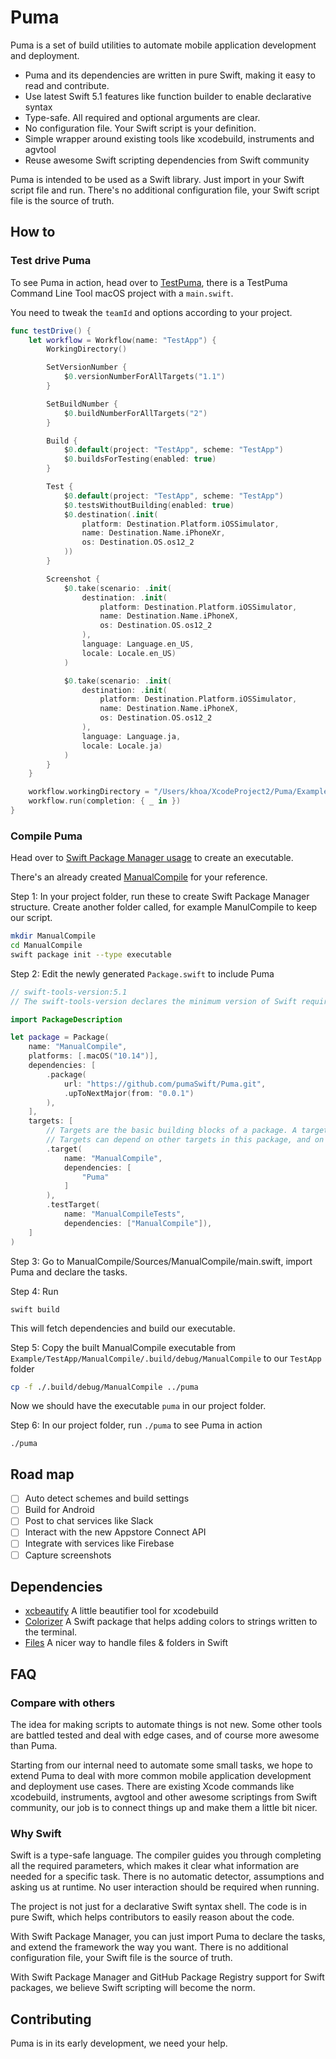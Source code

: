 # Puma

Puma is a set of build utilities to automate mobile application development and deployment.

- Puma and its dependencies are written in pure Swift, making it easy to read and contribute.
- Use latest Swift 5.1 features like function builder to enable declarative syntax
- Type-safe. All required and optional arguments are clear.
- No configuration file. Your Swift script is your definition.
- Simple wrapper around existing tools like xcodebuild, instruments and agvtool
- Reuse awesome Swift scripting dependencies from Swift community

Puma is intended to be used as a Swift library. Just import in your Swift script file and run. There's no additional configuration file, your Swift script file is the source of truth. 

## How to

### Test drive Puma

To see Puma in action, head over to [TestPuma](https://github.com/pumaswift/Puma/tree/develop/Example/TestPuma), there is a TestPuma Command Line Tool macOS project with a `main.swift`.

You need to tweak the `teamId` and options according to your project.

```swift
func testDrive() {
    let workflow = Workflow(name: "TestApp") {
        WorkingDirectory()

        SetVersionNumber {
            $0.versionNumberForAllTargets("1.1")
        }

        SetBuildNumber {
            $0.buildNumberForAllTargets("2")
        }

        Build {
            $0.default(project: "TestApp", scheme: "TestApp")
            $0.buildsForTesting(enabled: true)
        }

        Test {
            $0.default(project: "TestApp", scheme: "TestApp")
            $0.testsWithoutBuilding(enabled: true)
            $0.destination(.init(
                platform: Destination.Platform.iOSSimulator,
                name: Destination.Name.iPhoneXr,
                os: Destination.OS.os12_2
            ))
        }

        Screenshot {
            $0.take(scenario: .init(
                destination: .init(
                    platform: Destination.Platform.iOSSimulator,
                    name: Destination.Name.iPhoneX,
                    os: Destination.OS.os12_2
                ),
                language: Language.en_US,
                locale: Locale.en_US)
            )

            $0.take(scenario: .init(
                destination: .init(
                    platform: Destination.Platform.iOSSimulator,
                    name: Destination.Name.iPhoneX,
                    os: Destination.OS.os12_2
                ),
                language: Language.ja,
                locale: Locale.ja)
            )
        }
    }

    workflow.workingDirectory = "/Users/khoa/XcodeProject2/Puma/Example/TestApp"
    workflow.run(completion: { _ in })
}
```

### Compile Puma

Head over to [Swift Package Manager usage](https://github.com/apple/swift-package-manager/blob/master/Documentation/Usage.md) to create an executable.

There's an already created [ManualCompile](https://github.com/pumaswift/Puma/tree/develop/Example/TestApp/ManualCompile) for your reference.

Step 1: In your project folder, run these to create Swift Package Manager structure. Create another folder called, for example ManulCompile to keep our script.

```sh
mkdir ManualCompile
cd ManualCompile
swift package init --type executable
```

Step 2: Edit the newly generated `Package.swift` to include Puma

```swift
// swift-tools-version:5.1
// The swift-tools-version declares the minimum version of Swift required to build this package.

import PackageDescription

let package = Package(
    name: "ManualCompile",
    platforms: [.macOS("10.14")],
    dependencies: [
        .package(
            url: "https://github.com/pumaSwift/Puma.git",
            .upToNextMajor(from: "0.0.1")
        ),
    ],
    targets: [
        // Targets are the basic building blocks of a package. A target can define a module or a test suite.
        // Targets can depend on other targets in this package, and on products in packages which this package depends on.
        .target(
            name: "ManualCompile",
            dependencies: [
                "Puma"
            ]
        ),
        .testTarget(
            name: "ManualCompileTests",
            dependencies: ["ManualCompile"]),
    ]
)
```

Step 3: Go to ManualCompile/Sources/ManualCompile/main.swift, import Puma and declare the tasks. 

Step 4: Run 

```
swift build
```

This will fetch dependencies and build our executable.

Step 5: Copy the built ManualCompile executable from `Example/TestApp/ManualCompile/.build/debug/ManualCompile` to our `TestApp` folder

```sh
cp -f ./.build/debug/ManualCompile ../puma
```

Now we should have the executable `puma` in our project folder.

Step 6: In our project folder, run `./puma` to see Puma in action

```
./puma
```


## Road map

- [ ] Auto detect schemes and build settings
- [ ] Build for Android
- [ ] Post to chat services like Slack
- [ ] Interact with the new Appstore Connect API
- [ ] Integrate with services like Firebase
- [ ] Capture screenshots

## Dependencies

- [xcbeautify](https://github.com/thii/xcbeautify) A little beautifier tool for xcodebuild
- [Colorizer](https://github.com/getGuaka/Colorizer) A Swift package that helps adding colors to strings written to the terminal.
- [Files](https://github.com/JohnSundell/Files) A nicer way to handle files & folders in Swift

## FAQ

### Compare with others

The idea for making scripts to automate things is not new. Some other tools are battled tested and deal with edge cases, and of course more awesome than Puma.

Starting from our internal need to automate some small tasks, we hope to extend Puma to deal with more common mobile application development and deployment use cases. There are existing Xcode commands like xcodebuild, instruments, avgtool and other awesome scriptings from Swift community, our job is to connect things up and make them a little bit nicer.

### Why Swift

Swift is a type-safe language. The compiler guides you through completing all the required parameters, which makes it clear what information are needed for a specific task. There is no automatic detector, assumptions and asking us at runtime. No user interaction should be required when running.

The project is not just for a declarative Swift syntax shell. The code is in pure Swift, which helps contributors to easily reason about the code.

With Swift Package Manager, you can just import Puma to declare the tasks, and extend the framework the way you want. There is no additional configuration file, your Swift file is the source of truth.

With Swift Package Manager and GitHub Package Registry support for Swift packages, we believe Swift scripting will become the norm.

## Contributing

Puma is in its early development, we need your help.



